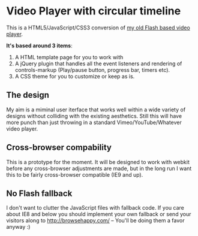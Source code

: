 # Video Player with circular timeline
This is a HTML5/JavaScript/CSS3 conversion of [my old Flash based video player](http://activeden.net/item/video-player-with-circular-scrubbingprogress/130624). 

**It's based around 3 items**:

1. A HTML template page for you to work with
2. A jQuery plugin that handles all the event listeners and rendering of controls-markup (Play/pause button, progress bar, timers etc).
3. A CSS theme for you to customize or keep as is.

## The design
My aim is a miminal user iterface that works well within a wide variety of designs without colliding with the existing aesthetics. Still this will have more punch than just throwing in a standard Vimeo/YouTube/Whatever video player.

## Cross-browser compability
This is a prototype for the moment. It will be designed to work with webkit before any cross-browser adjustments are made, but in the long run I want this to be fairly cross-browser compatible (IE9 and up).

## No Flash fallback
I don't want to clutter the JavaScript files with fallback code. If you care about IE8 and below you should implement your own fallback or send your visitors along to http://browsehappy.com/ – You'll be doing them a favor anyway :)
 